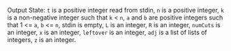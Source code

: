 Output State: `t` is a positive integer read from stdin, `n` is a positive integer, `k` is a non-negative integer such that `k` < `n`, `a` and `b` are positive integers such that 1 <= `a`, `b` <= `n`, stdin is empty, `L` is an integer, `R` is an integer, `numCuts` is an integer, `x` is an integer, `leftover` is an integer, `adj` is a list of lists of integers, `z` is an integer.